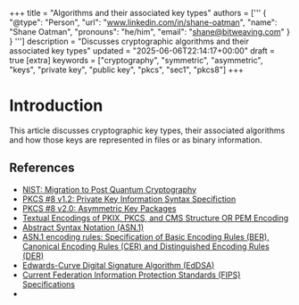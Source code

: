 +++
title = "Algorithms and their associated key types"
authors = ['''
{
      "@type": "Person",
      "url": "www.linkedin.com/in/shane-oatman",
      "name": "Shane Oatman",
      "pronouns": "he/him",
      "email": "shane@bitweaving.com"
    }
}
''']
description = "Discusses cryptographic algorithms and their associated key types"
updated = "2025-06-06T22:14:17+00:00"
draft = true
[extra]
keywords = ["cryptography", "symmetric", "asymmetric", "keys", "private key", "public key", "pkcs", "sec1", "pkcs8"]
+++

# Introduction

This article discusses cryptographic key types, their associated algorithms and how those keys are represented in files or as binary information.

## References

- [NIST: Migration to Post Quantum Cryptography](https://www.nccoe.nist.gov/crypto-agility-considerations-migrating-post-quantum-cryptographic-algorithms)
- [PKCS #8 v1.2: Private Key Information Syntax Specifiction](https://datatracker.ietf.org/doc/html/rfc5208)
- [PKCS #8 v2.0: Asymmetric Key Packages](https://datatracker.ietf.org/doc/html/rfc5958)
- [Textual Encodings of PKIX, PKCS, and CMS Structure OR PEM Encoding](https://datatracker.ietf.org/doc/html/rfc7468)
- [Abstract Syntax Notation (ASN.1)](https://www.itu.int/ITU-T/studygroups/com17/languages/X.680-0207.pdf)
- [ASN.1 encoding rules: Specification of Basic Encoding Rules (BER), Canonical Encoding Rules (CER) and Distinguished Encoding Rules (DER)](https://www.itu.int/ITU-T/studygroups/com17/languages/X.690-0207.pdf)
- [Edwards-Curve Digital Signature Algorithm (EdDSA)](https://datatracker.ietf.org/doc/html/rfc8032)
- [Current Federation Information Protection Standards (FIPS) Specifications](https://csrc.nist.gov/publications/fips)
-
